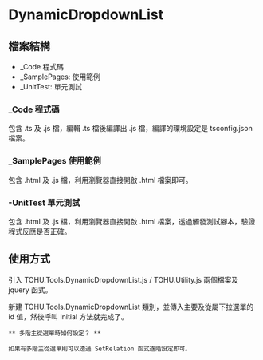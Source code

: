 # DynamicDropdownList

## 檔案結構

* _Code 程式碼
* _SamplePages: 使用範例
* _UnitTest: 單元測試

### _Code 程式碼

包含 .ts 及 .js 檔，編輯 .ts 檔後編譯出 .js 檔，編譯的環境設定是 tsconfig.json 檔案。

### _SamplePages 使用範例

包含 .html 及 .js 檔，利用瀏覽器直接開啟 .html 檔案即可。

### -UnitTest 單元測試

包含 .html 及 .js 檔，利用瀏覽器直接開啟 .html 檔案，透過觸發測試腳本，驗證程式反應是否正確。

## 使用方式

引入 TOHU.Tools.DynamicDropdownList.js / TOHU.Utility.js 兩個檔案及 jquery 函式。

新建 TOHU.Tools.DynamicDropdownList 類別，並傳入主要及從屬下拉選單的 id 值，然後呼叫 Initial 方法就完成了。

``` 
** 多階主從選單時如何設定？ **

如果有多階主從選單則可以透過 SetRelation 函式逐階設定即可。
```
